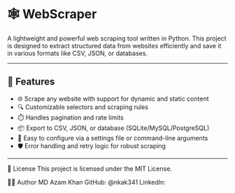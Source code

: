 # 🕸️ WebScraper

A lightweight and powerful web scraping tool written in Python. This project is designed to extract structured data from websites efficiently and save it in various formats like CSV, JSON, or databases.

---

## 🚀 Features

- 🌐 Scrape any website with support for dynamic and static content
- 🔍 Customizable selectors and scraping rules
- ⏱️ Handles pagination and rate limits
- 📦 Export to CSV, JSON, or database (SQLite/MySQL/PostgreSQL)
- 🔧 Easy to configure via a settings file or command-line arguments
- 🛡️ Error handling and retry logic for robust scraping

---
📄 License
This project is licensed under the MIT License.


👨‍💻 Author
MD Azam Khan
GitHub: @nkak341
Linkedln: 

